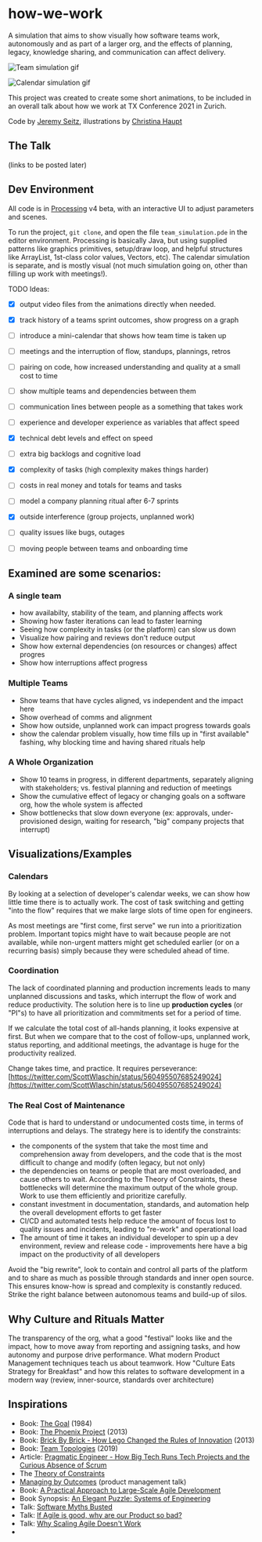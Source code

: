 # how-we-work

A simulation that aims to show visually how software teams work, autonomously and as part of a larger org, and the effects of planning, legacy, knowledge sharing, and communication can affect delivery.

![Team simulation gif](https://user-images.githubusercontent.com/7750/140018243-5e4c9298-4e7c-4002-987c-699c9593b19d.gif)

![Calendar simulation gif](https://user-images.githubusercontent.com/7750/140018209-037f7aa9-5417-45b8-ac87-831966e9a60c.gif)

This project was created to create some short animations, to be included in an overall talk about how we work at TX Conference 2021 in Zurich.

Code by [Jeremy Seitz](https://somebox.com/jeremy), illustrations by [Christina Haupt](https://www.instagram.com/chauptart/?hl=en)

## The Talk

(links to be posted later)

## Dev Environment

All code is in [Processing](https://processing.org) v4 beta, with an interactive UI to adjust parameters and scenes. 

To run the project, `git clone`, and open the file `team_simulation.pde` in the editor environment. Processing is basically Java, but using supplied patterns like graphics primitives, setup/draw loop, and helpful structures like ArrayList, 1st-class color values, Vectors, etc). The calendar simulation is separate, and is mostly visual (not much simulation going on, other than filling up work with meetings!).

TODO Ideas: 
- [x] output video files from the animations directly when needed.
- [x] track history of a teams sprint outcomes, show progress on a graph
- [ ] introduce a mini-calendar that shows how team time is taken up
- [ ] meetings and the interruption of flow, standups, plannings, retros
- [ ] pairing on code, how increased understanding and quality at a small cost to time
- [ ] show multiple teams and dependencies between them
- [ ] communication lines between people as a something that takes work
- [ ] experience and developer experience as variables that affect speed
- [x] technical debt levels and effect on speed
- [ ] extra big backlogs and cognitive load
- [x] complexity of tasks (high complexity makes things harder)
- [ ] costs in real money and totals for teams and tasks
- [ ] model a company planning ritual after 6-7 sprints
- [x] outside interference (group projects, unplanned work)
- [ ] quality issues like bugs, outages
- [ ] moving people between teams and onboarding time


## Examined are some scenarios:

### A single team
- how availabilty, stability of the team, and planning affects work
- Showing how faster iterations can lead to faster learning
- Seeing how complexity in tasks (or the platform) can slow us down
- Visualize how pairing and reviews don't reduce output
- Show how external dependencies (on resources or changes) affect progres
- Show how interruptions affect progress

### Multiple Teams
- Show teams that have cycles aligned, vs independent and the impact here
- Show overhead of comms and alignment
- Show how outside, unplanned work can impact progress towards goals
- show the calendar problem visually, how time fills up in "first available" fashing, why blocking time and having shared rituals help

### A Whole Organization
- Show 10 teams in progress, in different departments, separately aligning with stakeholders; vs. festival planning and reduction of meetings
- Show the cumulative effect of legacy or changing goals on a software org, how the whole system is affected
- Show bottlenecks that slow down everyone (ex: approvals, under-provisioned design, waiting for research, "big" company projects that interrupt)



## **Visualizations/Examples**

### Calendars

By looking at a selection of developer's calendar weeks, we can show how little time there is to actually work. The cost of task switching and getting "into the flow" requires that we make large slots of time open for engineers.

As most meetings are "first come, first serve" we run into a prioritization problem. Important topics might have to wait because people are not available, while non-urgent matters might get scheduled earlier (or on a recurring basis) simply because they were scheduled ahead of time.

### Coordination

The lack of coordinated planning and production increments leads to many unplanned discussions and tasks, which interrupt the flow of work and reduce productivity. The solution here is to line up **production cycles** (or "PI"s) to have all prioritization and commitments set for a period of time.

If we calculate the total cost of all-hands planning, it looks expensive at first. But when we compare that to the cost of follow-ups, unplanned work, status reporting, and additional meetings, the advantage is huge for the productivity realized.

Change takes time, and practice. It requires perseverance: [https://twitter.com/ScottWlaschin/status/560495507685249024](https://twitter.com/ScottWlaschin/status/560495507685249024)

### The Real Cost of Maintenance

Code that is hard to understand or undocumented costs time, in terms of interruptions and delays. The strategy here is to identify the constraints:

- the components of the system that take the most time and comprehension away from developers, and the code that is the most difficult to change and modify (often legacy, but not only)
- the dependencies on teams or people that are most overloaded, and cause others to wait. According to the Theory of Constraints, these bottlenecks will determine the maximum output of the whole group. Work to use them efficiently and prioritize carefully.
- constant investment in documentation, standards, and automation help the overall development efforts to get faster
- CI/CD and automated tests help reduce the amount of focus lost to quality issues and incidents, leading to "re-work" and operational load
- The amount of time it takes an individual developer to spin up a dev environment, review and release code - improvements here have a big impact on the productivity of all developers

Avoid the "big rewrite", look to contain and control all parts of the platform and to share as much as possible through standards and inner open source. This ensures know-how is spread and complexity is constantly reduced. Strike the right balance between autonomous teams and build-up of silos.

## Why Culture and Rituals Matter

The transparency of the org, what a good "festival" looks like and the impact, how to move away from reporting and assigning tasks, and how autonomy and purpose drive performance. What modern Product Management techniques teach us about teamwork. How "Culture Eats Strategy for Breakfast" and how this relates to software development in a modern way (review, inner-source, standards over architecture)

## Inspirations
- Book: [The Goal](https://www.amazon.com/Goal-Process-Ongoing-Improvement/dp/0884271951) (1984)
- Book: [The Phoenix Project](https://itrevolution.com/the-phoenix-project/) (2013)
- Book: [Brick By Brick - How Lego Changed the Rules of Innovation](https://www.amazon.com/Brick-Rewrote-Innovation-Conquered-Industry/dp/0307951618) (2013)
- Book: [Team Topologies](https://teamtopologies.com/) (2019)
- Article: [Pragmatic Engineer - How Big Tech Runs Tech Projects and the Curious Absence of Scrum](https://newsletter.pragmaticengineer.com/p/project-management-in-tech?utm_source=pocket_mylist)
- The [Theory of Constraints](https://en.wikipedia.org/wiki/Theory_of_constraints)
- [Managing by Outcomes](https://www.producttalk.org/2019/10/managing-outcomes/) (product management talk)
- Book: [A Practical Approach to Large-Scale Agile Development](https://www.amazon.com/Practical-Approach-Large-Scale-Agile-Development/dp/0321821726)
- Book Synopsis: [An Elegant Puzzle: Systems of Engineering](https://medium.com/@sjonany/book-an-elegant-puzzle-systems-of-engineering-management-will-larson-f729447a43c)
- Talk: [Software Myths Busted](https://www.youtube.com/watch?v=GF_jiO73L7o)
- Talk: [If Agile is good, why are our Product so bad?](https://www.youtube.com/watch?v=2JNXx8VdbAE)
- Talk: [Why Scaling Agile Doesn't Work](https://www.youtube.com/watch?v=2zYxWEZ0gYg)
- 
